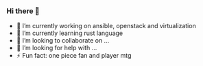 ### Hi there 👋

- 🔭 I’m currently working on ansible, openstack and virtualization
- 🌱 I’m currently learning rust language
- 👯 I’m looking to collaborate on ...
- 🤔 I’m looking for help with ...
- ⚡ Fun fact: one piece fan and player mtg
